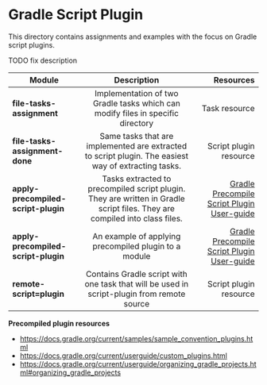 # Gradle Script Plugin

This directory contains assignments and examples with the focus on Gradle script plugins.

TODO fix description

|    Module     |  Description  |  Resources   |
| ------------- |:-------------:|-------------:|
| **file-tasks-assignment**     | Implementation of two Gradle tasks which can modify files in specific directory | Task resource  |
| **file-tasks-assignment-done** | Same tasks that are implemented are extracted to script plugin. The easiest way of extracting tasks. | Script plugin resource |
| **apply-precompiled-script-plugin**  | Tasks extracted to precompiled script plugin. They are written in Gradle script files. They are compiled into class files. | [Gradle Precompile Script Plugin User-guide](https://docs.gradle.org/current/userguide/custom_plugins.html#sec:precompiled_plugins) |
| **apply-precompiled-script-plugin** | An example of applying precompiled plugin to a module | [Gradle Precompile Script Plugin User-guide](https://docs.gradle.org/current/userguide/custom_plugins.html#sec:precompiled_plugins) | 
| **remote-script=plugin** | Contains Gradle script with one task that will be used in script-plugin from remote source | Script plugin resource |

**Precompiled plugin resources**

- https://docs.gradle.org/current/samples/sample_convention_plugins.html
- https://docs.gradle.org/current/userguide/custom_plugins.html
- https://docs.gradle.org/current/userguide/organizing_gradle_projects.html#organizing_gradle_projects